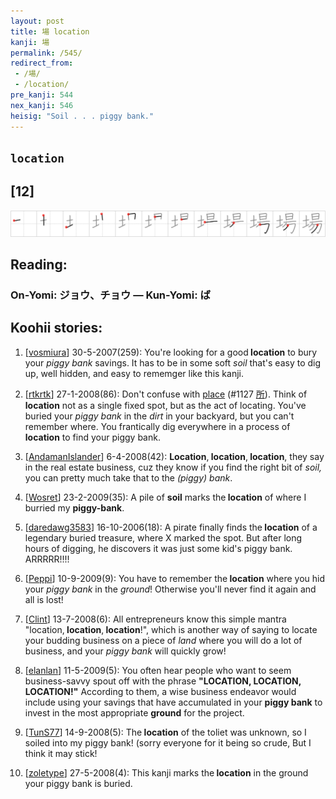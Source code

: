 ```yaml
---
layout: post
title: 場 location
kanji: 場
permalink: /545/
redirect_from:
 - /場/
 - /location/
pre_kanji: 544
nex_kanji: 546
heisig: "Soil . . . piggy bank."
---
```


## `location`

## [12]

<div class="stroke"><img src="../images/E5A0B4.png" /></div>

## Reading:

### On-Yomi: ジョウ、チョウ &mdash; Kun-Yomi: ば

## Koohii stories:

1) [<a href="http://kanji.koohii.com/profile/vosmiura">vosmiura</a>] 30-5-2007(259): You&#039;re looking for a good<strong> location</strong> to bury your <em>piggy bank</em> savings. It has to be in some soft <em>soil</em> that&#039;s easy to dig up, well hidden, and easy to rememger like this kanji. 

2) [<a href="http://kanji.koohii.com/profile/rtkrtk">rtkrtk</a>] 27-1-2008(86): Don&#039;t confuse with <a href="../1127">place</a> <span class="index">(#1127 <a href="http://jisho.org/kanji/details/所">所</a>)</span>. Think of<strong> location</strong> not as a single fixed spot, but as the act of locating. You&#039;ve buried your <em>piggy bank</em> in the <em>dirt</em> in your backyard, but you can&#039;t remember where. You frantically dig everywhere in a process of<strong> location</strong> to find your piggy bank. 

3) [<a href="http://kanji.koohii.com/profile/AndamanIslander">AndamanIslander</a>] 6-4-2008(42): <strong>Location</strong>,<strong> location</strong>,<strong> location</strong>, they say in the real estate business, cuz they know if you find the right bit of <em>soil,</em> you can pretty much take that to the <em>(piggy) bank</em>. 

4) [<a href="http://kanji.koohii.com/profile/Wosret">Wosret</a>] 23-2-2009(35): A pile of <strong>soil</strong> marks the<strong> location</strong> of where I burried my <strong>piggy-bank</strong>. 

5) [<a href="http://kanji.koohii.com/profile/daredawg3583">daredawg3583</a>] 16-10-2006(18): A pirate finally finds the<strong> location</strong> of a legendary buried treasure, where X marked the spot. But after long hours of digging, he discovers it was just some kid&#039;s piggy bank. ARRRRR!!!! 

6) [<a href="http://kanji.koohii.com/profile/Peppi">Peppi</a>] 10-9-2009(9): You have to remember the<strong> location</strong> where you hid your <em>piggy bank</em> in the <em>ground</em>! Otherwise you&#039;ll never find it again and all is lost! 

7) [<a href="http://kanji.koohii.com/profile/Clint">Clint</a>] 13-7-2008(6): All entrepreneurs know this simple mantra &quot;location,<strong> location</strong>,<strong> location</strong>!&quot;, which is another way of saying to locate your budding business on a piece of <em>land</em> where you will do a lot of business, and your <em>piggy bank</em> will quickly grow! 

8) [<a href="http://kanji.koohii.com/profile/elanlan">elanlan</a>] 11-5-2009(5): You often hear people who want to seem business-savvy spout off with the phrase <strong>&quot;LOCATION,<strong> LOCATION</strong>,<strong> LOCATION</strong>!&quot;</strong> According to them, a wise business endeavor would include using your savings that have accumulated in your <strong>piggy bank</strong> to invest in the most appropriate <strong>ground</strong> for the project. 

9) [<a href="http://kanji.koohii.com/profile/TunS77">TunS77</a>] 14-9-2008(5): The<strong> location</strong> of the toliet was unknown, so I soiled into my piggy bank! (sorry everyone for it being so crude, But I think it may stick! 

10) [<a href="http://kanji.koohii.com/profile/zoletype">zoletype</a>] 27-5-2008(4): This kanji marks the<strong> location</strong> in the ground your piggy bank is buried. 
